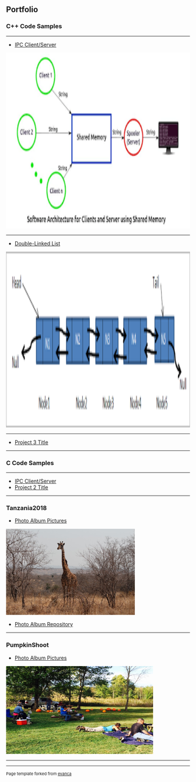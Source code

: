 ## Portfolio

### C++ Code Samples 
---

- [IPC Client/Server](/sample_page)

<img src="images/ClientServerSharedMem.png?raw=true" style="width:100%;height:480px;align:center;"/>

---

- [Double-Linked List](/pdf/sample_presentation.pdf)

<img src="images/DoubleLinkedListPic.png?raw=true" style="width:100%;height:480px;align:center;"/>

---

- [Project 3 Title](http://example.com/)

---

### C Code Samples
---

- [IPC Client/Server](http://example.com/)
- [Project 2 Title](http://example.com/)

---

### Tanzania2018

- [Photo Album Pictures](https://scarbelle.github.io/Tanzania2018/)
<img src="images/IMG_6839.CR2.jpg?raw=true" style="width:70%;proportional=true;align:center;"/>

- [Photo Album Repository](https://github.com/scarbelle/Tanzania2018)

---

### PumpkinShoot

- [Photo Album Pictures](https://scarbelle.github.io/PumpkinShoot/)
<img src="images/IMG_4325_pumpkinShoot.JPG?raw=true" style="width:80%;height:240px;align:center;"/>

---

---
<p style="font-size:11px">Page template forked from <a href="https://github.com/evanca/quick-portfolio">evanca</a></p>
<!-- Remove above link if you don't want to attibute -->
